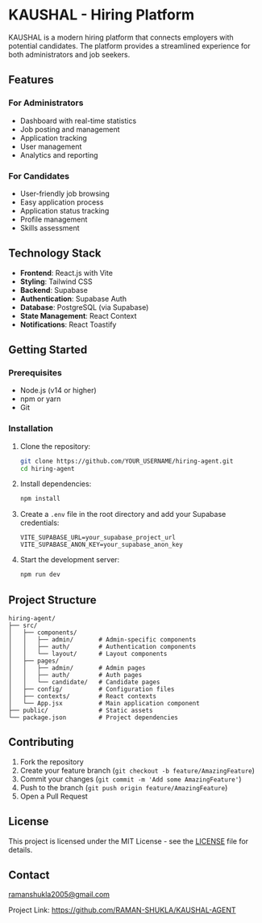 # KAUSHAL - Hiring Platform

KAUSHAL is a modern hiring platform that connects employers with potential candidates. The platform provides a streamlined experience for both administrators and job seekers.

## Features

### For Administrators
- Dashboard with real-time statistics
- Job posting and management
- Application tracking
- User management
- Analytics and reporting

### For Candidates
- User-friendly job browsing
- Easy application process
- Application status tracking
- Profile management
- Skills assessment

## Technology Stack

- **Frontend**: React.js with Vite
- **Styling**: Tailwind CSS
- **Backend**: Supabase
- **Authentication**: Supabase Auth
- **Database**: PostgreSQL (via Supabase)
- **State Management**: React Context
- **Notifications**: React Toastify

## Getting Started

### Prerequisites

- Node.js (v14 or higher)
- npm or yarn
- Git

### Installation

1. Clone the repository:
   ```bash
   git clone https://github.com/YOUR_USERNAME/hiring-agent.git
   cd hiring-agent
   ```

2. Install dependencies:
   ```bash
   npm install
   ```

3. Create a `.env` file in the root directory and add your Supabase credentials:
   ```
   VITE_SUPABASE_URL=your_supabase_project_url
   VITE_SUPABASE_ANON_KEY=your_supabase_anon_key
   ```

4. Start the development server:
   ```bash
   npm run dev
   ```

## Project Structure

```
hiring-agent/
├── src/
│   ├── components/
│   │   ├── admin/       # Admin-specific components
│   │   ├── auth/        # Authentication components
│   │   └── layout/      # Layout components
│   ├── pages/
│   │   ├── admin/       # Admin pages
│   │   ├── auth/        # Auth pages
│   │   └── candidate/   # Candidate pages
│   ├── config/          # Configuration files
│   ├── contexts/        # React contexts
│   └── App.jsx          # Main application component
├── public/              # Static assets
└── package.json         # Project dependencies
```

## Contributing

1. Fork the repository
2. Create your feature branch (`git checkout -b feature/AmazingFeature`)
3. Commit your changes (`git commit -m 'Add some AmazingFeature'`)
4. Push to the branch (`git push origin feature/AmazingFeature`)
5. Open a Pull Request

## License

This project is licensed under the MIT License - see the [LICENSE](LICENSE) file for details.

## Contact

ramanshukla2005@gmail.com

Project Link: https://github.com/RAMAN-SHUKLA/KAUSHAL-AGENT
